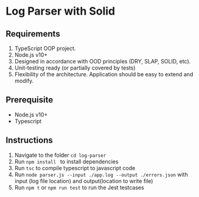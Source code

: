 # Log Parser with Solid
## Requirements
1. TypeScript OOP project.
2. Node.js v10+
3. Designed in accordance with OOD principles (DRY, SLAP, SOLID, etc).
4. Unit-testing ready (or partially covered by tests)
5. Flexibility of the architecture. Application should be easy to extend and modify.

## Prerequisite
- Node.js v10+
- Typescript

## Instructions

1. Navigate to the folder ```cd log-parser```
2. Run ```npm install ``` to install dependencies
3. Run ```tsc``` to compile typescript to javascript code
4. Run ```node parser.js --input ./app.log --output ./errors.json``` with input (log file location) and output(location to write file)
5. Run ```npm t``` or ```npm run test``` to run the Jest testcases